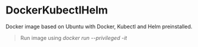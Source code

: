 # DockerKubectlHelm
Docker image based on Ubuntu with Docker, Kubectl and Helm preinstalled.

> Run image using *docker run --privileged -it <image-tag>*

